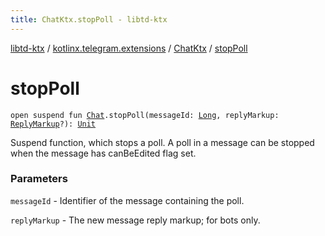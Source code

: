 ```yaml
---
title: ChatKtx.stopPoll - libtd-ktx
---
```


[libtd-ktx](../../index.html) / [kotlinx.telegram.extensions](../index.html) / [ChatKtx](index.html) / [stopPoll](./stop-poll.html)

# stopPoll

`open suspend fun `[`Chat`](https://tdlibx.github.io/td/docs/org/drinkless/td/libcore/telegram/TdApi.Chat.html)`.stopPoll(messageId: `[`Long`](https://kotlinlang.org/api/latest/jvm/stdlib/kotlin/-long/index.html)`, replyMarkup: `[`ReplyMarkup`](https://tdlibx.github.io/td/docs/org/drinkless/td/libcore/telegram/TdApi.ReplyMarkup.html)`?): `[`Unit`](https://kotlinlang.org/api/latest/jvm/stdlib/kotlin/-unit/index.html)

Suspend function, which stops a poll. A poll in a message can be stopped when the message has
canBeEdited flag set.

### Parameters

`messageId` - Identifier of the message containing the poll.

`replyMarkup` - The new message reply markup; for bots only.